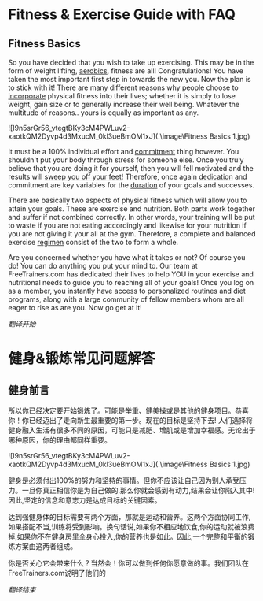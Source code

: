 # Fitness & Exercise Guide with FAQ

## Fitness Basics

So you have decided that you wish to take up exercising. This may be in the form of weight lifting, [aerobics](<https://www.merriam-webster.com/dictionary/aerobics>), fitness are all! Congratulations! You have taken the most important first step in towards the new you. Now the plan is to stick with it! There are many different reasons why people choose to [incorporate](<https://www.merriam-webster.com/dictionary/incorporate>) physical fitness into their lives; whether it is simply to lose weight, gain size or to generally increase their well being. Whatever the multitude of reasons.. yours is equally as important as any.

![I9n5srGr56_vtegtBKy3cM4PWLuv2-xaotkQM2Dyvp4d3MxucM_0kl3ueBmOM1xJ](.\image\Fitness Basics 1.jpg)

It must be a 100% individual effort and [commitment](<https://www.merriam-webster.com/dictionary/commitment>) thing however. You shouldn't put your body through stress for someone else. Once you truly believe that you are doing it for yourself, then you will fell motivated and the results will [sweep you off your feet](https://www.merriam-webster.com/dictionary/sweep%20(someone)%20off%20his%2Fher%20feet)! Therefore, once again [dedication](<https://www.merriam-webster.com/dictionary/dedication>) and commitment are key variables for the [duration](<https://www.merriam-webster.com/dictionary/duration>) of your goals and successes.

There are basically two aspects of physical fitness which will allow you to attain your goals. These are exercise and nutrition. Both parts work together and suffer if not combined correctly. In other words, your training will be put to waste if you are not eating accordingly and likewise for your nutrition if you are not giving it your all at the gym. Therefore, a complete and balanced exercise [regimen](<https://www.merriam-webster.com/dictionary/regimen>) consist of the two to form a whole.

Are you concerned whether you have what it takes or not? Of course you do! You can do anything you put your mind to. Our team at FreeTrainers.com has dedicated their lives to help YOU in your exercise and nutritional needs to guide you to reaching all of your goals! Once you log on as a member, you instantly have access to personalized routines and diet programs, along with a large community of fellow members whom are all eager to rise as are you. Now go get at it!

<div STYLE="page-break-after: always;"></div>

*翻译开始*

# 健身&锻炼常见问题解答

## 健身前言

所以你已经决定要开始锻炼了。可能是举重、健美操或是其他的健身项目。恭喜你！你已经迈出了走向新生最重要的第一步。现在的目标是坚持下去! 人们选择将健身融入生活有很多不同的原因，可能只是减肥、增肌或是增加幸福感。无论出于哪种原因，你的理由都同样重要。

![I9n5srGr56_vtegtBKy3cM4PWLuv2-xaotkQM2Dyvp4d3MxucM_0kl3ueBmOM1xJ](.\image\Fitness Basics 1.jpg)

健身是必须付出100%的努力和坚持的事情。但你不应该让自己因为别人承受压力。一旦你真正相信你是为自己做的,那么你就会感到有动力,结果会让你陷入其中!因此,坚定的信念和意志力是达成目标的关键因素。

达到强健身体的目标需要有两个方面，那就是运动和营养。这两个方面协同工作,如果搭配不当,训练将受到影响。换句话说,如果你不相应地饮食,你的运动就被浪费掉,如果你不在健身房里全身心投入,你的营养也是如此。因此,一个完整和平衡的锻炼方案由这两者组成。

你是否关心它会带来什么？当然会！你可以做到任何你愿意做的事。我们团队在FreeTrainers.com说明了他们的

*翻译结束*


